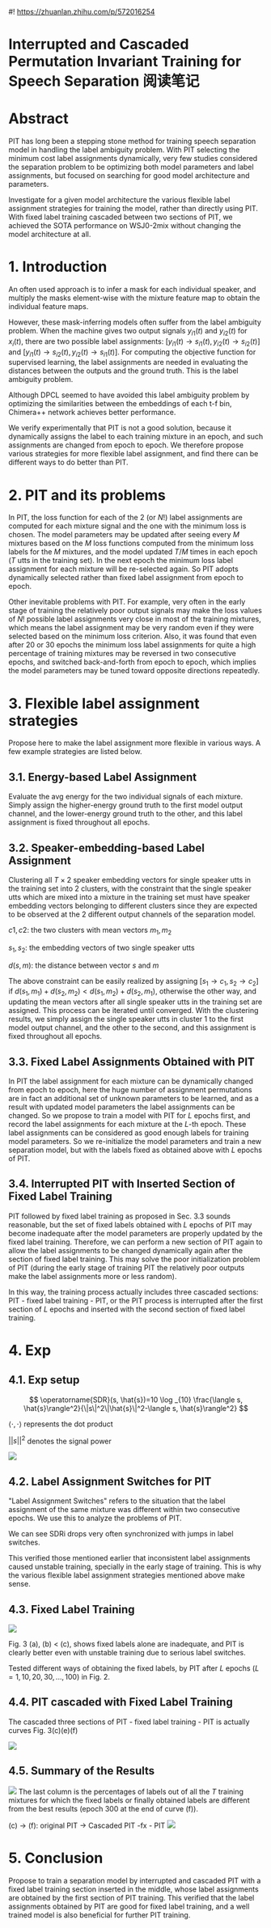 #! https://zhuanlan.zhihu.com/p/572016254
# Interrupted and Cascaded Permutation Invariant Training for Speech Separation 阅读笔记

# Abstract
PIT has long been a stepping stone method for training speech separation model in handling the label ambiguity problem. With PIT selecting the minimum cost label assignments dynamically, very few studies considered the separation problem to be optimizing both model parameters and label assignments, but focused on searching for good model architecture and parameters. 

Investigate for a given model architecture the various flexible label assignment strategies for training the model, rather than directly using PIT. With fixed label training cascaded between two sections of PIT, we achieved the SOTA performance on WSJ0-2mix without changing the model architecture at all.

# 1. Introduction
An often used approach is to infer a mask for each individual speaker, and multiply the masks element-wise with the mixture feature map to obtain the individual feature maps.

However, these mask-inferring models often suffer from the label ambiguity problem. When the machine gives two output signals $y_{i1}(t)$ and $y_{i2}(t)$ for $x_{i}(t)$, there are two possible label assignments: $[y_{i1}(t) \rightarrow s_{i1}(t), y_{i2}(t) \rightarrow s_{i2}(t)]$ and $[y_{i1}(t) \rightarrow s_{i2}(t), y_{i2}(t) \rightarrow s_{i1}(t)]$. For computing the objective function for supervised learning, the label assignments are needed in evaluating the distances between the outputs and the ground truth. This is the label ambiguity problem.

Although DPCL seemed to have avoided this label ambiguity problem by optimizing the similarities between the embeddings of each t-f bin, Chimera++ network achieves better performance.

We verify experimentally that PIT is not a good solution, because it dynamically assigns the label to each training mixture in an epoch, and such assignments are changed from epoch to epoch. We therefore propose various strategies for more flexible label assignment, and find there can be different ways to do better than PIT.

# 2. PIT and its problems
In PIT, the loss function for each of the 2 (or $N!$) label assignments are computed for each mixture signal and the one with the minimum loss is chosen. The model parameters may be updated after seeing every $M$ mixtures based on the $M$ loss functions computed from the minimum loss labels for the $M$ mixtures, and the model updated $T/M$ times in each epoch ($T$ utts in the training set). In the next epoch the minimum loss label assignment for each mixture will be re-selected again. So PIT adopts dynamically selected rather than fixed label assignment from epoch to epoch.

Other inevitable problems with PIT. For example, very often in the early stage of training the relatively poor output signals may make the loss values of $N!$ possible label assignments very close in most of the training mixtures, which means the label assignment may be very random even if they were selected based on the minimum loss criterion. Also, it was found that even after 20 or 30 epochs the minimum loss label assignments for quite a high percentage of training mixtures may be reversed in two consecutive epochs, and switched back-and-forth from epoch to epoch, which implies the model parameters may be tuned toward opposite directions repeatedly.

# 3. Flexible label assignment strategies
Propose here to make the label assignment more flexible in various ways. A few example strategies are listed below.

## 3.1. Energy-based Label Assignment
Evaluate the avg energy for the two individual signals of each mixture. Simply assign the higher-energy ground truth to the first model output channel, and the lower-energy ground truth to the other, and this label assignment is fixed throughout all epochs.

## 3.2. Speaker-embedding-based Label Assignment
Clustering all $T\times 2$ speaker embedding vectors for single speaker utts in the training set into 2 clusters, with the constraint that the single speaker utts which are mixed into a mixture in the training set must have speaker embedding vectors belonging to different clusters since they are expected to be observed at the 2 different output channels of the separation model.

$c1, c2$: the two clusters with mean vectors $m_1, m_2$

$s_1, s_2$: the embedding vectors of two single speaker utts

$d(s, m)$: the distance between vector $s$ and $m$

The above constraint can be easily realized by assigning $[s_1 \rightarrow c_1, s_2 \rightarrow c_2]$ if $d(s_1, m_1) + d(s_2, m_2) < d(s_1, m_2) + d(s_2, m_1)$, otherwise the other way, and updating the mean vectors after all single speaker utts in the training set are assigned. This process can be iterated until converged. With the clustering results, we simply assign the single speaker utts in cluster 1 to the first model output channel, and the other to the second, and this assignment is fixed throughout all epochs.

## 3.3. Fixed Label Assignments Obtained with PIT
In PIT the label assignment for each mixture can be dynamically changed from epoch to epoch, here the huge number of assignment permutations are in fact an additional set of unknown parameters to be learned, and as a result with updated model parameters the label assignments can be changed. So we propose to train a model with PIT for $L$ epochs first, and record the label assignments for each mixture at the $L$-th epoch. These label assignments can be considered as good enough labels for training model parameters. So we re-initialize the model parameters and train a new separation model, but with the labels fixed as obtained above with $L$ epochs of PIT.

## 3.4. Interrupted PIT with Inserted Section of Fixed Label Training
PIT followed by fixed label training as proposed in Sec. 3.3 sounds reasonable, but the set of fixed labels obtained with $L$ epochs of PIT may become inadequate after the model parameters are properly updated by the fixed label training. Therefore, we can perform a new section of PIT again to allow the label assignments to be changed dynamically again after the section of fixed label training. This may solve the poor initialization problem of PIT (during the early stage of training PIT the relatively poor outputs make the label assignments more or less random).

In this way, the training process actually includes three cascaded sections: PIT - fixed label training - PIT, or the PIT process is interrupted after the first section of $L$ epochs and inserted with the second section of fixed label training.

# 4. Exp
## 4.1. Exp setup
$$
\operatorname{SDR}(s, \hat{s})=10 \log _{10} \frac{\langle s, \hat{s}\rangle^2}{\|s\|^2\|\hat{s}\|^2-\langle s, \hat{s}\rangle^2}
$$

$\langle\cdot,\cdot\rangle$ represents the dot product

$||s||^2$ denotes the signal power

![](https://raw.githubusercontent.com/FYJNEVERFOLLOWS/Picture-Bed/main/202209/20221004224550.png)

## 4.2. Label Assignment Switches for PIT
"Label Assignment Switches" refers to the situation that the label assignment of the same mixture was different within two consecutive epochs. We use this to analyze the problems of PIT.

We can see SDRi drops very often synchronized with jumps in label switches.

This verified those mentioned earlier that inconsistent label assignments caused unstable training, specially in the early stage of training. This is why the various flexible label assignment strategies mentioned above make sense.

## 4.3. Fixed Label Training

![](https://raw.githubusercontent.com/FYJNEVERFOLLOWS/Picture-Bed/main/202209/20221005091438.png)

Fig. 3 (a), (b) < (c), shows fixed labels alone are inadequate, and PIT is clearly better even with unstable training due to serious label switches.

Tested different ways of obtaining the fixed labels, by PIT after $L$ epochs ($L=1,10,20,30,...,100$) in Fig. 2.

## 4.4. PIT cascaded with Fixed Label Training
The cascaded three sections of PIT - fixed label training - PIT is actually curves Fig. 3(c)(e)(f)

![](https://raw.githubusercontent.com/FYJNEVERFOLLOWS/Picture-Bed/main/202209/20221005094633.png)


## 4.5. Summary of the Results
![](https://raw.githubusercontent.com/FYJNEVERFOLLOWS/Picture-Bed/main/202209/20221005095337.png)
The last column is the percentages of labels out of all the $T$ training mixtures for which the fixed labels or finally obtained labels are different from the best results (epoch 300 at the end of curve (f)).

(c) -> (f): original PIT -> Cascaded PIT -fx - PIT
![](https://raw.githubusercontent.com/FYJNEVERFOLLOWS/Picture-Bed/main/202209/20221005095312.png)


# 5. Conclusion
Propose to train a separation model by interrupted and cascaded PIT with a fixed label training section inserted in the middle, whose label assignments are obtained by the first section of PIT training. This verified that the label assignments obtained by PIT are good for fixed label training, and a well trained model is also beneficial for further PIT training.